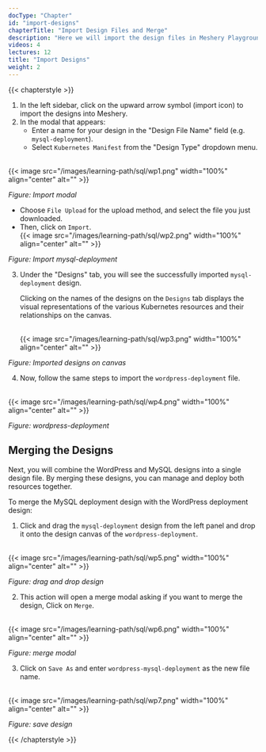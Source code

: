 ```yaml
---
docType: "Chapter"
id: "import-designs"
chapterTitle: "Import Design Files and Merge"
description: "Here we will import the design files in Meshery Playground and learn how to merge designs."
videos: 4
lectures: 12
title: "Import Designs"
weight: 2
---
```


{{< chapterstyle >}}

1. In the left sidebar, click on the upward arrow symbol (import icon) to import the designs into Meshery.
2. In the modal that appears:
   - Enter a name for your design in the "Design File Name" field (e.g. `mysql-deployment`).
   - Select `Kubernetes Manifest` from the "Design Type" dropdown menu.

<br />
{{< image src="/images/learning-path/sql/wp1.png" width="100%" align="center" alt="" >}}

_Figure: Import modal_

- Choose `File Upload` for the upload method, and select the file you just downloaded.
- Then, click on `Import`.
  <br />
  {{< image src="/images/learning-path/sql/wp2.png" width="100%" align="center" alt="" >}}

_Figure: Import mysql-deployment_

3. Under the "Designs" tab, you will see the successfully imported `mysql-deployment` design.

   Clicking on the names of the designs on the `Designs` tab displays the visual representations of the various Kubernetes resources and their relationships on the canvas.

   <br />
   {{< image src="/images/learning-path/sql/wp3.png" width="100%" align="center" alt="" >}}

_Figure: Imported designs on canvas_

4. Now, follow the same steps to import the `wordpress-deployment` file.

<br />
{{< image src="/images/learning-path/sql/wp4.png" width="100%" align="center" alt="" >}}

_Figure: wordpress-deployment_

<h2 class="chapter-sub-heading">Merging the Designs</h2>

Next, you will combine the WordPress and MySQL designs into a single design file. By merging these designs, you can manage and deploy both resources together.

To merge the MySQL deployment design with the WordPress deployment design:

1. Click and drag the `mysql-deployment` design from the left panel and drop it onto the design canvas of the `wordpress-deployment`.

<br />
{{< image src="/images/learning-path/sql/wp5.png" width="100%" align="center" alt="" >}}

_Figure: drag and drop design_

2. This action will open a merge modal asking if you want to merge the design, Click on `Merge`.

<br />
{{< image src="/images/learning-path/sql/wp6.png" width="100%" align="center" alt="" >}}

_Figure: merge modal_

3. Click on `Save As` and enter `wordpress-mysql-deployment` as the new file name.

<br />
{{< image src="/images/learning-path/sql/wp7.png" width="100%" align="center" alt="" >}}

_Figure: save design_

{{< /chapterstyle >}}
